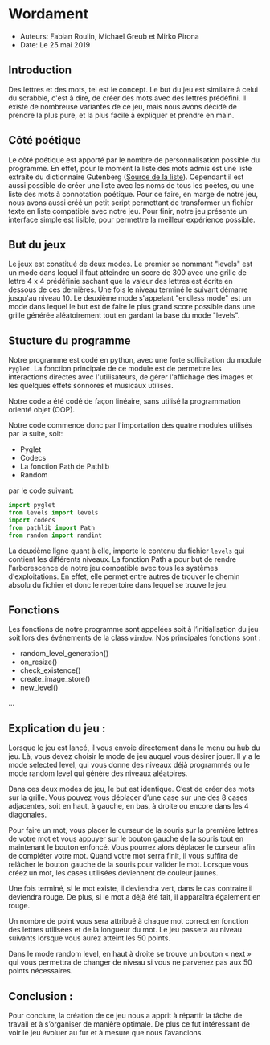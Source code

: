 # Wordament

* Auteurs: Fabian Roulin, Michael Greub et Mirko Pirona
* Date: Le 25 mai 2019

## Introduction

Des lettres et des mots, tel est le concept. Le but du jeu est similaire à celui du scrabble, c'est à dire, de créer des mots avec des lettres prédéfini. Il existe de nombreuse variantes de ce jeu, mais nous avons décidé de prendre la plus pure, et la plus facile à expliquer et prendre en main.

## Côté poétique

Le côté poétique est apporté par le nombre de personnalisation possible du programme. En effet, pour le moment la liste des mots admis est une liste extraite du dictionnaire Gutenberg ([Source de la liste](http://www.pallier.org/liste-de-mots-francais.html)).  Cependant il est aussi possible de créer une liste avec les noms de tous les poètes, ou une liste des mots à connotation poétique.
Pour ce faire, en marge de notre jeu, nous avons aussi créé un petit script permettant de transformer un fichier texte en liste compatible avec notre jeu.
Pour finir, notre jeu présente un interface simple est lisible, pour permettre la meilleur expérience possible. 

## But du jeux

Le jeux est constitué de deux modes. Le premier se nommant "levels" est un mode dans lequel il faut atteindre un score de 300 avec une grille de lettre 4 x 4 prédéfinie sachant que la valeur des lettres est écrite en dessous de ces dernières. Une fois le niveau terminé le suivant démarre jusqu'au niveau 10. Le deuxième mode s'appelant "endless mode" est un mode dans lequel le but est de faire le plus grand score possible dans une grille générée aléatoirement tout en gardant la base du mode "levels".

## Stucture du programme

Notre programme est codé en python, avec une forte sollicitation du module ```Pyglet```. La fonction principale de ce module est de permettre les interactions directes avec l'utilisateurs, de gérer l'affichage des images et les quelques effets sonnores et musicaux utilisés. 

Notre code a été codé de façon linéaire, sans utilisé la programmation orienté objet (OOP).

Notre code commence donc par l'importation des quatre modules utilisés par la suite, soit:
* Pyglet
* Codecs
* La fonction Path de Pathlib
* Random

par le code suivant:
```python
import pyglet
from levels import levels
import codecs
from pathlib import Path
from random import randint
```
La deuxième ligne quant à elle, importe le contenu du fichier ```levels``` qui contient les différents niveaux.
La fonction Path a pour but de rendre l'arborescence de notre jeu compatible avec tous les systèmes d'exploitations. En effet, elle permet entre autres de trouver le chemin absolu du fichier et donc le repertoire dans lequel se trouve le jeu. 

## Fonctions

Les fonctions de notre programme sont appelées soit à l’initialisation du jeu soit lors des événements de la class ```window```.
Nos principales fonctions sont :

* random_level_generation()
* on_resize()
* check_existence()
* create_image_store()
* new_level()

...



## Explication du jeu :

Lorsque le jeu est lancé, il vous envoie directement dans le menu ou hub du jeu. Là, vous devez choisir le mode de jeu auquel vous désirer jouer. Il y a le mode selected level, qui vous donne des niveaux déjà programmés ou le mode random level qui génère des niveaux aléatoires. 

Dans ces deux modes de jeu, le but est identique. C’est de créer des mots sur la grille. Vous pouvez vous déplacer d’une case sur une des 8 cases adjacentes, soit en haut, à gauche, en bas, à droite ou encore dans les 4 diagonales. 

Pour faire un mot, vous placer le curseur de la souris  sur la première lettres de votre mot et vous appuyer sur le bouton gauche de la souris tout en maintenant le bouton enfoncé. Vous pourrez alors déplacer le curseur afin de compléter votre mot. Quand votre mot serra finit, il vous suffira de relâcher le bouton gauche de la souris pour valider le mot. Lorsque vous créez un mot, les cases utilisées deviennent de couleur jaunes. 

Une fois terminé, si le mot existe, il deviendra vert, dans le cas contraire il deviendra rouge. De plus, si le mot a déjà été fait, il apparaîtra également en rouge. 

Un nombre de point vous sera attribué à chaque mot correct en fonction des lettres utilisées et de la longueur du mot. Le jeu passera au niveau suivants lorsque vous aurez atteint les 50 points. 

Dans le mode random level, en haut à droite se trouve un bouton « next » qui vous permettra de changer de niveau si vous ne parvenez pas aux 50 points nécessaires.

## Conclusion :

Pour conclure, la création de ce jeu nous a apprit à répartir la tâche de travail et à s’organiser de manière optimale. De plus ce fut intéressant de voir le jeu évoluer au fur et à mesure que nous l’avancions. 
